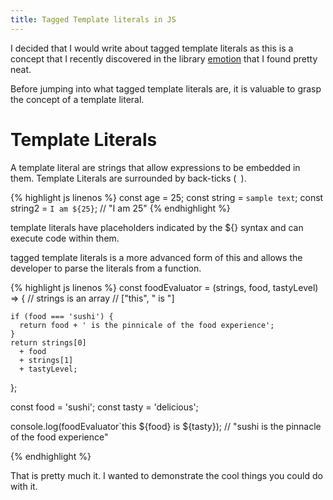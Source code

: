 ```yaml
---
title: Tagged Template literals in JS
---
```


I decided that I would write about tagged template literals as this is a concept that I recently discovered in the library [emotion](https://emotion.sh/) that I found pretty neat.

Before jumping into what tagged template literals are, it is valuable to grasp the concept of a template literal.

# Template Literals

A template literal are strings that allow expressions to be embedded in them. Template Literals are surrounded by back-ticks (` `).

{% highlight js linenos %}
const age = 25;
const string = `sample text`;
const string2 = `I am ${25}`; // "I am 25"
{% endhighlight %}

template literals have placeholders indicated by the ${} syntax and can execute code within them.

tagged template literals is a more advanced form of this and allows the developer to parse the literals from a function.

{% highlight js linenos %}
  const foodEvaluator = (strings, food, tastyLevel) => {
    // strings is an array
    // ["this", " is "]

    if (food === 'sushi') {
      return food + ' is the pinnicale of the food experience';
    }
    return strings[0]
      + food
      + strings[1]
      + tastyLevel;
  };

  const food = 'sushi';
  const tasty = 'delicious';

  console.log(foodEvaluator`this ${food} is ${tasty}); // "sushi is the pinnacle of the food experience"

{% endhighlight %}

That is pretty much it. I wanted to demonstrate the cool things you could do with it.

